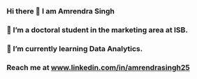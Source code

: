 ### Hi there 👋 I am Amrendra Singh
### 🔭 I’m a doctoral student in the marketing area at ISB.
### 🌱 I’m currently learning Data Analytics.
### Reach me at www.linkedin.com/in/amrendrasingh25

<!--
**amrendrasingh2/amrendrasingh2** is a ✨ _special_ ✨ repository because its `README.md` (this file) appears on your GitHub profile.

Here are some ideas to get you started:

- 🔭 I’m currently working on ...
- 🌱 I’m currently learning ...
- 👯 I’m looking to collaborate on ...
- 🤔 I’m looking for help with ...
- 💬 Ask me about ...
- 📫 How to reach me: ...
- 😄 Pronouns: ...
- ⚡ Fun fact: ...
-->
